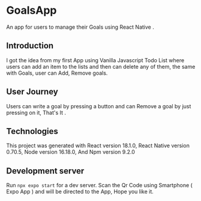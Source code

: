 # GoalsApp

An app for users to manage their Goals using React Native .<br>

## Introduction

I got the idea from my first App using Vanilla Javascript Todo List where users can add an item to the lists and then can delete any of them, the same with Goals, user can Add, Remove goals.

## User Journey 

Users can write a goal by pressing a button and can Remove a goal by just pressing on it, That's It .<br>

## Technologies 

This project was generated with React version 18.1.0, React Native version 0.70.5, Node version 16.18.0, And Npm version 9.2.0 

## Development server

Run `npx expo start` for a dev server. Scan the Qr Code using Smartphone ( Expo App ) and will be directed to the App, Hope you like it. 
